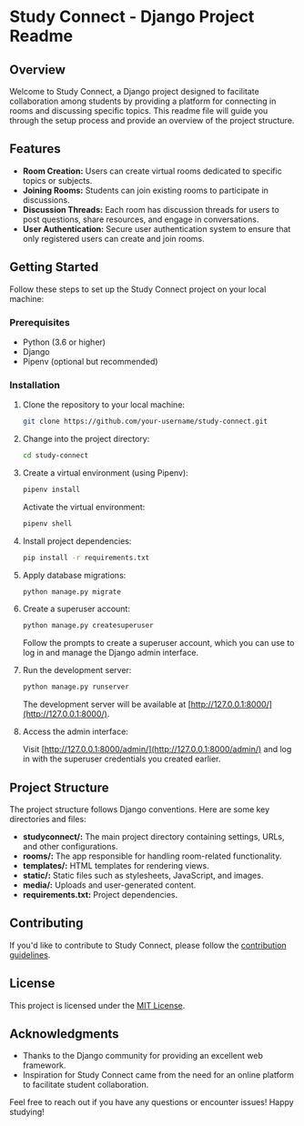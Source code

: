 # Study Connect - Django Project Readme

## Overview

Welcome to Study Connect, a Django project designed to facilitate collaboration among students by providing a platform for connecting in rooms and discussing specific topics. This readme file will guide you through the setup process and provide an overview of the project structure.

## Features

- **Room Creation:** Users can create virtual rooms dedicated to specific topics or subjects.
- **Joining Rooms:** Students can join existing rooms to participate in discussions.
- **Discussion Threads:** Each room has discussion threads for users to post questions, share resources, and engage in conversations.
- **User Authentication:** Secure user authentication system to ensure that only registered users can create and join rooms.

## Getting Started

Follow these steps to set up the Study Connect project on your local machine:

### Prerequisites

- Python (3.6 or higher)
- Django
- Pipenv (optional but recommended)

### Installation

1. Clone the repository to your local machine:

   ```bash
   git clone https://github.com/your-username/study-connect.git
   ```

2. Change into the project directory:

   ```bash
   cd study-connect
   ```

3. Create a virtual environment (using Pipenv):

   ```bash
   pipenv install
   ```

   Activate the virtual environment:

   ```bash
   pipenv shell
   ```

4. Install project dependencies:

   ```bash
   pip install -r requirements.txt
   ```

5. Apply database migrations:

   ```bash
   python manage.py migrate
   ```

6. Create a superuser account:

   ```bash
   python manage.py createsuperuser
   ```

   Follow the prompts to create a superuser account, which you can use to log in and manage the Django admin interface.

7. Run the development server:

   ```bash
   python manage.py runserver
   ```

   The development server will be available at [http://127.0.0.1:8000/](http://127.0.0.1:8000/).

8. Access the admin interface:

   Visit [http://127.0.0.1:8000/admin/](http://127.0.0.1:8000/admin/) and log in with the superuser credentials you created earlier.

## Project Structure

The project structure follows Django conventions. Here are some key directories and files:

- **studyconnect/:** The main project directory containing settings, URLs, and other configurations.
- **rooms/:** The app responsible for handling room-related functionality.
- **templates/:** HTML templates for rendering views.
- **static/:** Static files such as stylesheets, JavaScript, and images.
- **media/:** Uploads and user-generated content.
- **requirements.txt:** Project dependencies.

## Contributing

If you'd like to contribute to Study Connect, please follow the [contribution guidelines](CONTRIBUTING.md).

## License

This project is licensed under the [MIT License](LICENSE).

## Acknowledgments

- Thanks to the Django community for providing an excellent web framework.
- Inspiration for Study Connect came from the need for an online platform to facilitate student collaboration.

Feel free to reach out if you have any questions or encounter issues! Happy studying!